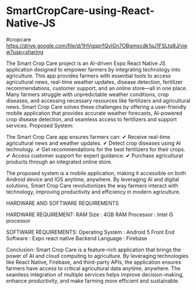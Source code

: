 # SmartCropCare-using-React-Native-JS
#cropcare 
https://drive.google.com/file/d/1HVgqprfQylGn7OBgmscdk1qJ1FSLtq8J/view?usp=sharing


The Smart Crop Care project is an AI-driven Expo React Native JS application designed to empower farmers by integrating technology into agriculture. This app provides farmers with essential tools to access agricultural news, real-time weather updates, disease detection, fertilizer recommendations, customer support, and an online store—all in one place.
Many farmers struggle with unpredictable weather conditions, crop diseases, and accessing necessary resources like fertilizers and agricultural news. Smart Crop Care solves these challenges by offering a user-friendly mobile application that provides accurate weather forecasts, AI-powered crop disease detection, and seamless access to fertilizers and support services.
Proposed System:


The Smart Crop Care app ensures farmers can:
✔ Receive real-time agricultural news and weather updates.
✔ Detect crop diseases using AI technology.
✔ Get recommendations for the best fertilizers for their crops.
✔ Access customer support for expert guidance.
✔ Purchase agricultural products through an integrated online store.

The proposed system is a mobile application, making it accessible on both Android device and IOS anytime, anywhere. By leveraging AI and digital solutions, Smart Crop Care revolutionizes the way farmers interact with technology, improving productivity and efficiency in modern agriculture.



HARDWARE AND SOFTWARE  REQUIREMENTS

HARDWARE REQUIREMENT:
RAM Size	: 4GB RAM
Processor	: Intel i5 processor

SOFTWARE REQUIREMENTS:
Operating System	: Android 5 
Front End Software	: Expo react native 
Backend Language	: Firebase 


Conclusion:
Smart Crop Care is a feature-rich application that brings the power of AI and cloud computing to agriculture. By leveraging technologies like React Native, Firebase, and third-party APIs, the application ensures farmers have access to critical agricultural data anytime, anywhere. The seamless integration of multiple services helps improve decision-making, enhance productivity, and make farming more efficient and sustainable.


